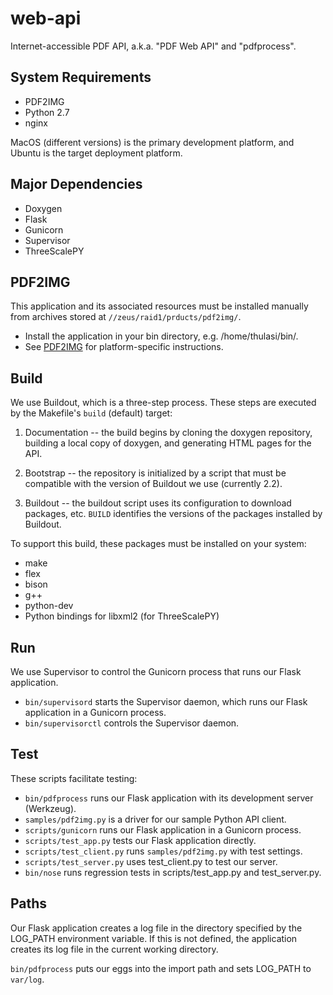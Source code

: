 # web-api

Internet-accessible PDF API, a.k.a. "PDF Web API" and "pdfprocess".

## System Requirements

* PDF2IMG
* Python 2.7
* nginx

MacOS (different versions) is the primary development platform, and Ubuntu is the target deployment platform.

## Major Dependencies

* Doxygen
* Flask
* Gunicorn
* Supervisor
* ThreeScalePY

## PDF2IMG

This application and its associated resources must be installed manually from archives stored at `//zeus/raid1/prducts/pdf2img/`.

* Install the application in your bin directory, e.g. /home/thulasi/bin/.
* See [PDF2IMG](http://www.datalogics.com/pdf/doc/pdf2img.pdf) for platform-specific instructions.

## Build

We use Buildout, which is a three-step process. These steps are executed by the Makefile's `build` (default) target:

1. Documentation -- the build begins by cloning the doxygen repository, building a local copy of doxygen, and generating HTML pages for the API.

2. Bootstrap -- the repository is initialized by a script that must be compatible with the version of Buildout we use (currently 2.2).

3. Buildout -- the buildout script uses its configuration to download packages, etc. `BUILD` identifies the versions of the packages installed by Buildout.

To support this build, these packages must be installed on your system:

* make
* flex
* bison
* g++
* python-dev
* Python bindings for libxml2 (for ThreeScalePY)

## Run

We use Supervisor to control the Gunicorn process that runs our Flask application.

* `bin/supervisord` starts the Supervisor daemon, which runs our Flask application in a Gunicorn process.
* `bin/supervisorctl` controls the Supervisor daemon.

## Test

These scripts facilitate testing:

* `bin/pdfprocess` runs our Flask application with its development server (Werkzeug).
* `samples/pdf2img.py` is a driver for our sample Python API client.
* `scripts/gunicorn` runs our Flask application in a Gunicorn process.
* `scripts/test_app.py` tests our Flask application directly.
* `scripts/test_client.py` runs `samples/pdf2img.py` with test settings.
* `scripts/test_server.py` uses test_client.py to test our server.
* `bin/nose` runs regression tests in scripts/test_app.py and test_server.py.

## Paths

Our Flask application creates a log file in the directory specified by the LOG_PATH environment variable. If this is not defined, the application creates its log file in the current working directory.

`bin/pdfprocess` puts our eggs into the import path and sets LOG_PATH to `var/log`.

